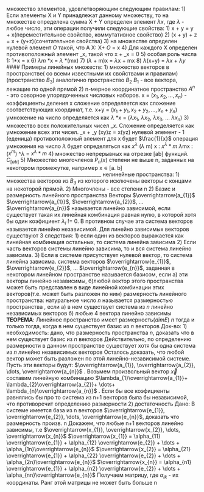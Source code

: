 множество элементов, удовлетворяющим следующим правилам:
	1) Если элементы X и Y принадлежат данному множеству, то на множестве определена сумма X + Y
	определен элемент $\lambda x$, где $\lambda$ - любое число, эти операции получили следующие свойства:
		1) x + y = y + x(переместительное свойство, коммутативное свойство)
		2) (x + y) + z = x + (y+z)(сочетательное свойства)
		3) на множестве определен нулевой элемент $O$ такой, что A X: X+ $O$ = x
		4) Для каждого X определен противоположный элемент _x, такой что x + _x = 0
		5) особая роль числа 1: 1*x = x
		6) $\lambda m$ *x = $\lambda$  *(mx)
		7) ($\lambda$ + m)x = $\lambda$x + mx
		8) $\lambda$(x+y) = $\lambda x$ + $\lambda y$
		#### Примеры линейных множеств:
		1) множество векторов в пространстве( со всеми известными их свойствами и правилам)
		(пространство $В_{3}$)
		аналогично пространство $B_{2}$ $B_{1}$ - все вектора, лежащие по одной прямой
		2) n-мерное координатное пространство $A^n$ - это соворное упорядоченных числовых наборов. x = ($x_{1}, x_{2}, \dots, x_{n}$) - коэффициенты деления x
		сложение определяется как сложение соответствующих координат, т.е. x+y = ($x_{1}+y_{1}, x_{2}+y_{2}, \dots, x_{n} + y_{n}$)
		умножение на число определяется как $\lambda$ *x = ($\lambda x_{1}$, $\lambda x_{2}$, $\lambda x_{3}$, ... $\lambda x_{n}$)
		3) множество всех положительных чисел _${x}$. Сложение определяется как умножение всех эти чисел. _x + _y
		(xy)z = x(yz)
		нулевой элемент - $1$ (еденица)
		противоположный элемент для x будет $\frac{1}{x}$ 
		операция умножения на число $\lambda$ будет определяться как $x^\lambda$ 
		($\lambda$ m) x : $x^\lambda*m$ 
		$\lambda$mx : ($x^m$) ^$\lambda$ = $x^\lambda*m$ 
		4) множество непрерывных на отрезке [ab] функций. $C_{[ab]}$ 
		5) Множество многочленов $P_{n}(x)$ степени не выше n, заданных на некотором промежутке, например x ∊ [a. b]
		_______________________________________
		нелинейные пространства:
		1) множества векторов из $B_{3}$ из которого исключены векторы с концами на некоторой прямой.
		2) Многочлены - все степени n
	2) Базис и размерность линейного пространства
	Векторы $\overrightarrow{a_{1}}$ $\overrightarrow{а_{1}}$, $\overrightarrow{а_{2}}$, ... $\overrightarrow{а_{n}}$ называется линейно зависимой, если существует такая их линейная комбинация равная нулю, в которой хотя бы один коэфициент $\lambda_{i}$ != 0. В противном случае эта система векторов называется линейно независимой.
	Для линейно зависимых векторов существуют 3 следствия:
		1) если один из векторов выражается как линейная комбинация остальных, то система линейна зависима
		2) Если часть векторов системы линейно зависима, то и вся система линейно зависима.
		3) Если в системе присутствует нулевой вектор, то система линейна зависима.
	 система векторов $\overrightarrow{e_{1}}$, $\overrightarrow{e_{2}}$, ... $\overrightarrow{e_{n}}$, заданная в некотором линейном пространстве называется базисом, если 
	 а) эти векторы линейно независимы,
	б)любой вектор этого пространства может быть представлен в виде линейной комбинации этих векторов(т.е. может быть разложен по ним)
	 размерность линейного пространства:
	 натуральное число $n$ называется размерностью пространства , если 
	 а) в нем существует система из $n$ линейно независимых векторов
	 б) любые 4 вектора линейно зависимы
	 **ТЕОРЕМА**: Линейное пространство имеет размерность($dim E$) $n$ тогда и только тогда, когда в нем существует базис из $n$ векторов
	 Док-во:
		 1) необходимость:
		 дано, что размерность пространства $n$, доказать что в нем существует базис из $n$ векторов
		 Действительно,  по определению размерности в данном пространстве существует хотя бы одна система из $n$ линейно независимых векторов
		 Осталось доказать, что любой вектор может быть разложен по этой линейно-независимой системе.
		 Пусть эти векторы будут: $\overrightarrow{a_{1}}, \overrightarrow{a_{2}}, \dots, \overrightarrow{a_{n}}$ . Возьмем произвольный вектор $\overrightarrow{x}$ составим линейную комбинацию  $\lambda_{1}\overrightarrow{a_{1}}+ \lambda_{2}\overrightarrow{a_{2}}+ \dots+ \lambda_{n}\overrightarrow{a_{n}}$ . Если бы все коэфициенты равнялись бы про то система из n+1 векторов была бы независимой, что противоречит определению размерности
		 2) достаточность
		 Дано: В системе имеется база из n векторов $\overrightarrow{e_{1}}, \overrightarrow{e_{2}}, \dots, \overrightarrow{e_{n}}$, доказать что размерность произв. n
		 Докажем, что любые n+1 векторов линейно зависимы, т.е $\overrightarrow{x_{1}}, \overrightarrow{x_{2}}, \dots, \overrightarrow{x_{n}}$ 
		 $\overrightarrow{x_{1}} = \alpha_{11} \overrightarrow{e_{1}} + \alpha_{12} \overrightarrow{e_{2}} + \dots + \alpha_{1n}\overrightarrow{e_{n}}$
		 $\overrightarrow{x_{2}} = \alpha_{21} \overrightarrow{e_{1}} + \alpha_{22} \overrightarrow{e_{2}} + \dots + \alpha_{2n}\overrightarrow{e_{n}}$
		 $\overrightarrow{x_{n}} = \alpha_{n1} \overrightarrow{e_{1}} + \alpha_{n2} \overrightarrow{e_{2}} + \dots + \alpha_{nn}\overrightarrow{e_{n}}$
		 Получаем матрицу, где $\alpha_{ik}$ - их координаты. Ранг этой матрицы не может быть больше n